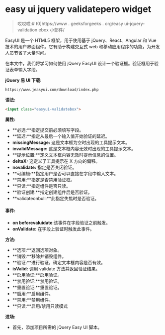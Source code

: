 # easy ui jquery validatepero widget

> 哎哎哎:# t0]https://www . geeksforgeeks . org/easy ui-jquery-validation ebox 小部件/

EasyUI 是一个 HTML5 框架，用于使用基于 jQuery、React、Angular 和 Vue 技术的用户界面组件。它有助于构建交互式 web 和移动应用程序的功能，为开发人员节省了大量时间。

在本文中，我们将学习如何使用 jQuery EasyUI 设计一个验证框。验证框用于验证表单输入字段。

**jQuery 易 UI 下载:**

```html
https://www.jeasyui.com/download/index.php
```

**语法:**

```html
<input class="easyui-validatebox">
```

**属性:**

*   **必选:**指定提交前必须填写字段。
*   **延迟:**指定从最后一个输入值开始验证的延迟。
*   **missingMessage:** 这是文本框为空时出现的工具提示文本。
*   **invalidMessage:** 这是文本框内容无效时出现的工具提示文本。
*   **提示位置:**定义文本框内容无效时提示信息的位置。
*   **deltaX:** 这定义了工具提示在 X 方向的偏移。
*   **novalidate:** 指定是否关闭验证。
*   **可编辑:**指定用户是否可以直接在字段中输入文本。
*   **禁用:**指定是否禁用验证框。
*   **只读:**指定组件是否只读。
*   **验证创建:**指定创建组件后是否验证。
*   **validateonbull:**此指定失焦时是否验证。

#### **事件:**

*   **on beforevaluidate**:该事件在字段验证之前触发。
*   **onValidate:** 在字段上验证时触发此事件。

**方法:**

*   **选项:**返回选项对象。
*   **销毁:**移除并销毁组件。
*   **验证:**进行验证，确定文本框内容是否有效。
*   **isValid:** 调用 validate 方法并返回验证结果。
*   **启用验证:**启用验证。
*   **禁用验证:**禁用验证。
*   **重置验证:**重置验证。
*   **启用:**启用组件。
*   **禁用:**禁用组件。
*   **只读:**启用/禁用只读模式

**进场:**

*   首先，添加项目所需的 jQuery Easy UI 脚本。